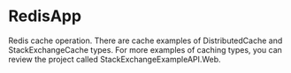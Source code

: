 # RedisApp
 Redis cache operation. There are cache examples of DistributedCache and StackExchangeCache types. For more examples of caching types, you can review the project called StackExchangeExampleAPI.Web.
